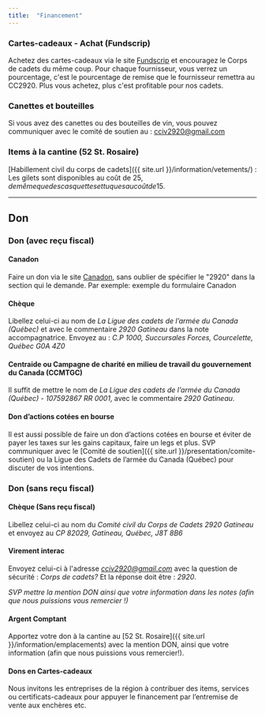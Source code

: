 ```yaml
---
title:  "Financement"
---
```



### Cartes-cadeaux - Achat (Fundscrip)

Achetez des cartes-cadeaux via le site [Fundscrip](https://www.fundscrip.com/soutenir-un-groupe/3CKM2J) et encouragez le Corps de cadets du même coup. Pour chaque fournisseur, vous verrez un pourcentage, c'est le pourcentage de remise que le fournisseur remettra au CC2920. Plus vous achetez, plus c'est profitable pour nos cadets.

### Canettes et bouteilles

Si vous avez des canettes ou des bouteilles de vin, vous pouvez communiquer avec le comité de soutien au : [cciv2920@gmail.com](mailto:cciv2920@gmail.com)

### Items à la cantine (52 St. Rosaire)

[Habillement civil du corps de cadets]({{ site.url }}/information/vetements/) : Les gilets sont disponibles au coût de 25$, de même que des casquettes et tuques au coût de 15$.

---

## Don

### Don (avec reçu fiscal)

#### Canadon
Faire un don via le site [Canadon](https://www.canadahelps.org/fr/dn/58671), sans oublier de spécifier le "2920" dans la section qui le demande. Par exemple:
 exemple du formulaire Canadon

#### Chèque
Libellez celui-ci au nom de *La Ligue des cadets de l’armée du Canada (Québec)* et avec le commentaire *2920 Gatineau* dans la note accompagnatrice. Envoyez au : *C.P 1000, Succursales Forces, Courcelette, Québec G0A 4Z0*

#### Centraide ou Campagne de charité en milieu de travail du gouvernement du Canada (CCMTGC)
Il suffit de mettre le nom de *La Ligue des cadets de l’armée du Canada (Québec) - 107592867 RR 0001*, avec le commentaire *2920 Gatineau*.

#### Don d’actions cotées en bourse
Il est aussi possible de faire un don d’actions cotées en bourse et éviter de payer les taxes sur les gains capitaux, faire un legs et plus. SVP communiquer avec le [Comité de soutien]({{ site.url }}/presentation/comite-soutien) ou la Ligue des Cadets de l’armée du Canada (Québec) pour discuter de vos intentions.


### Don (sans reçu fiscal)

#### Chèque (Sans reçu fiscal)
Libellez celui-ci au nom du *Comité civil du Corps de Cadets 2920 Gatineau* et envoyez au *CP 82029, Gatineau, Québec, J8T 8B6*

#### Virement interac
Envoyez celui-ci à l'adresse *cciv2920@gmail.com* avec la question de sécurité : *Corps de cadets?* Et la réponse doit être : *2920*. 

*SVP mettre la mention DON ainsi que votre information dans les notes (afin que nous puissions vous remercier !)*

#### Argent Comptant
Apportez votre don à la cantine au [52 St. Rosaire]({{ site.url }}/information/emplacements) avec la mention DON, ainsi que votre information (afin que nous puissions vous remercier!).

#### Dons en Cartes-cadeaux

Nous invitons les entreprises de la région à contribuer des items, services ou certificats-cadeaux pour appuyer le financement par l’entremise de vente aux enchères etc.


